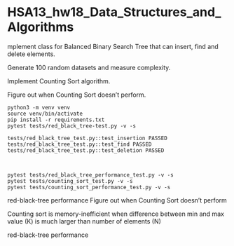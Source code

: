 # HSA13_hw18_Data_Structures_and_Algorithms

mplement class for Balanced Binary Search Tree that can insert, find and delete elements.

Generate 100 random datasets and measure complexity.

Implement Counting Sort algorithm.

Figure out when Counting Sort doesn’t perform.

```
python3 -m venv venv
source venv/bin/activate
pip install -r requirements.txt
pytest tests/red_black_tree-test.py -v -s

tests/red_black_tree_test.py::test_insertion PASSED
tests/red_black_tree_test.py::test_find PASSED
tests/red_black_tree_test.py::test_deletion PASSED



pytest tests/red_black_tree_performance_test.py -v -s
pytest tests/counting_sort_test.py -v -s
pytest tests/counting_sort_performance_test.py -v -s
```

red-black-tree performance
Figure out when Counting Sort doesn’t perform

Counting sort is memory-inefficient when difference between min and max value (K) is much larger than number of elements (N)

red-black-tree performance
